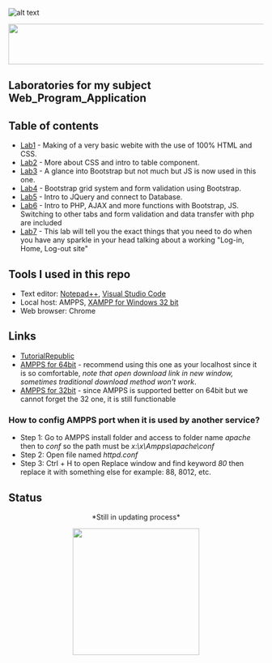 ![alt text](https://camo.githubusercontent.com/72e5d55be4f08bb5a916962c8ee363f63befdca8/68747470733a2f2f7472617669732d63692e6f72672f61766a696e6465722f4d696e696d616c2d546f646f2e7376673f6272616e63683d6d6173746572)

<img src = "https://thumbs.gfycat.com/AlarmingJaggedAlaskankleekai-size_restricted.gif" width = "800" height = "80"/> 

## Laboratories for my subject Web_Program_Application

## Table of contents

* [Lab1](https://github.com/NhutNguyen236/Web_Program_Application/tree/master/Lab01_518H0545) - Making of a very basic webite with the use of 100% HTML and CSS.
* [Lab2](https://github.com/NhutNguyen236/Web_Program_Application/tree/master/Lab02_518H0545) - More about CSS and intro to table component.
* [Lab3](https://github.com/NhutNguyen236/Web_Program_Application/tree/master/Lab03_518H0545) - A glance into Bootstrap but not much but JS is now used in this one.
* [Lab4](https://github.com/NhutNguyen236/Web_Program_Application/tree/master/Lab04518H0545) - Bootstrap grid system and form validation using Bootstrap.
* [Lab5](https://github.com/NhutNguyen236/Web_Program_Application/tree/master/Lab05518H0545) - Intro to JQuery and connect to Database.
* [Lab6](https://github.com/NhutNguyen236/Web_Program_Application/tree/master/Lab06_Begin_to_PHP) - Intro to PHP, AJAX and more functions with Bootstrap, JS. Switching to other tabs and form validation and data transfer with php are included
* [Lab7](https://github.com/NhutNguyen236/Web_Program_Application/tree/master/Lab07_A-working-login-out-site) - This lab will tell you the exact things that you need to do when you have any sparkle in your head talking about a working "Log-in, Home, Log-out site"

## Tools I used in this repo

* Text editor: [Notepad++](https://notepad-plus-plus.org/downloads/), [Visual Studio Code](https://code.visualstudio.com/download)
* Local host: AMPPS, [XAMPP for Windows 32 bit](https://xamppguide.com/download/xampp-for-windows-32-bit/)
* Web browser: Chrome

## Links
* [TutorialRepublic](https://www.tutorialrepublic.com/twitter-bootstrap-tutorial/bootstrap-helper-classes.php)
* [AMPPS for 64bit](https://ampps.com/download) - recommend using this one as your localhost since it is so comfortable, *note that open download link in new window, sometimes traditional download method won't work*.
* [AMPPS for 32bit](https://ampps.informer.com/download/#downloading) - since AMPPS is supported better on 64bit but we cannot forget the 32 one, it is still functionable
### How to config AMPPS port when it is used by another service? 
* Step 1: Go to AMPPS install folder and access to folder name *apache* then to *conf* so the path must be *x:\x\Ampps\apache\conf*
* Step 2: Open file named *httpd.conf*
* Step 3: Ctrl + H to open Replace window and find keyword *80* then replace it with something else for example: 88, 8012, etc.
## Status
<p align = "center">
  *Still in updating process*
</p>  

<p align = "center">
  <img src="https://thumbs.gfycat.com/WindyHarmoniousGrouper-small.gif" width="250" height="250"/>
</p>
